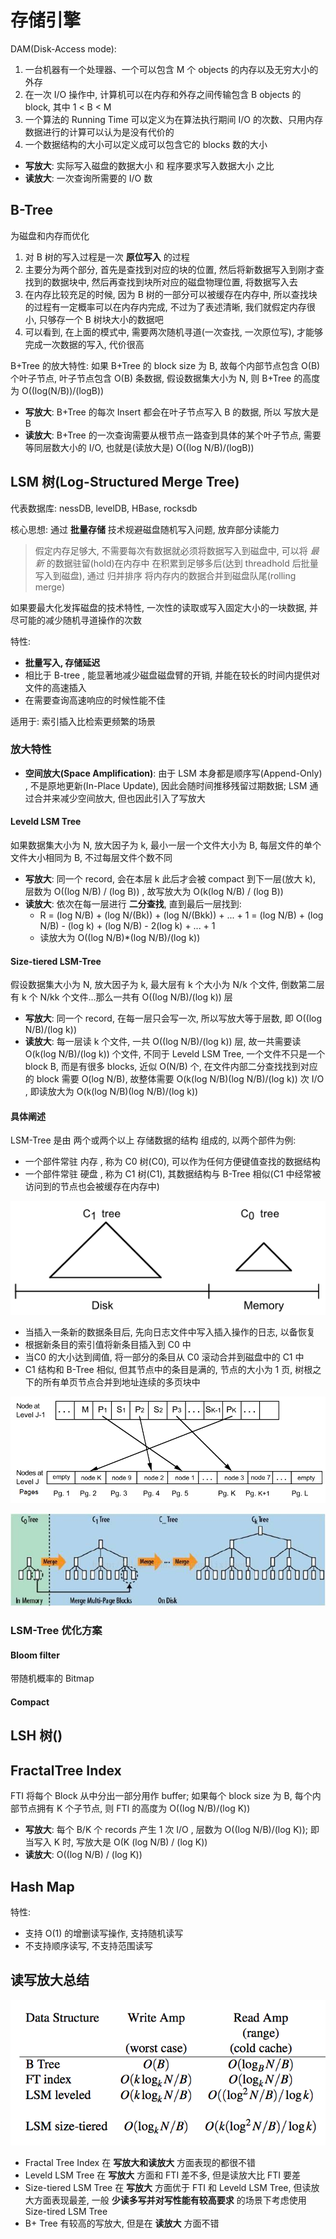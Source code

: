 # 存储引擎

DAM(Disk-Access mode):
1. 一台机器有一个处理器、一个可以包含 M 个 objects 的内存以及无穷大小的外存
2. 在一次 I/O 操作中, 计算机可以在内存和外存之间传输包含 B objects 的 block, 其中 1 < B < M
3. 一个算法的 Running Time 可以定义为在算法执行期间 I/O 的次数、只用内存数据进行的计算可以认为是没有代价的
4. 一个数据结构的大小可以定义成可以包含它的 blocks 数的大小

- **写放大**: 实际写入磁盘的数据大小 和 程序要求写入数据大小 之比
- **读放大**: 一次查询所需要的 I/O 数

## B-Tree

为磁盘和内存而优化

1. 对 B 树的写入过程是一次 **原位写入** 的过程
2. 主要分为两个部分, 首先是查找到对应的块的位置, 然后将新数据写入到刚才查找到的数据块中, 然后再查找到块所对应的磁盘物理位置, 将数据写入去
3. 在内存比较充足的时候, 因为 B 树的一部分可以被缓存在内存中, 所以查找块的过程有一定概率可以在内存内完成, 不过为了表述清晰, 我们就假定内存很小, 只够存一个 B 树块大小的数据吧
4. 可以看到, 在上面的模式中, 需要两次随机寻道(一次查找, 一次原位写), 才能够完成一次数据的写入, 代价很高


B+Tree 的放大特性: 如果 B+Tree 的 block size 为 B, 故每个内部节点包含 O(B) 个叶子节点, 叶子节点包含 O(B) 条数据, 假设数据集大小为 N, 则 B+Tree 的高度为 O((log(N/B))/(logB))
- **写放大**: B+Tree 的每次 Insert 都会在叶子节点写入 B 的数据, 所以 写放大是 B
- **读放大**: B+Tree 的一次查询需要从根节点一路查到具体的某个叶子节点, 需要等同层数大小的 I/O, 也就是(读放大是) O((log N/B)/(logB))

## LSM 树(Log-Structured Merge Tree)

代表数据库: nessDB, levelDB, HBase, rocksdb

核心思想: 通过 **批量存储** 技术规避磁盘随机写入问题, 放弃部分读能力

> 假定内存足够大, 不需要每次有数据就必须将数据写入到磁盘中, 可以将 *最新* 的数据驻留(hold)在内存中
> 在积累到足够多后(达到 threadhold 后批量写入到磁盘), 通过 归并排序 将内存内的数据合并到磁盘队尾(rolling merge)

如果要最大化发挥磁盘的技术特性, 一次性的读取或写入固定大小的一块数据, 并尽可能的减少随机寻道操作的次数

特性:
- **批量写入, 存储延迟**
- 相比于 B-tree , 能显著地减少磁盘磁盘臂的开销, 并能在较长的时间内提供对文件的高速插入
- 在需要查询高速响应的时候性能不佳

适用于: 索引插入比检索更频繁的场景

### 放大特性

- **空间放大(Space Amplification)**: 由于 LSM 本身都是顺序写(Append-Only) , 不是原地更新(In-Place Update), 因此会随时间推移残留过期数据; LSM 通过合并来减少空间放大, 但也因此引入了写放大

#### Leveld LSM Tree

如果数据集大小为 N, 放大因子为 k, 最小一层一个文件大小为 B, 每层文件的单个文件大小相同为 B, 不过每层文件个数不同

- **写放大**: 同一个 record, 会在本层 k 此后才会被 compact 到下一层(放大 k), 层数为 O((log N/B) / (log B)) , 故写放大为 O(k(log N/B) / (log B))
- **读放大**: 依次在每一层进行 **二分查找**, 直到最后一层找到:
  - R = (log N/B) + (log N/(Bk)) + (log N/(Bkk)) + ... + 1 = (log N/B) + (log N/B) - (log k) + (log N/B) - 2(log k) + ... + 1
  - 读放大为 O((log N/B)*(log N/B)/(log k))

#### Size-tiered LSM-Tree

假设数据集大小为 N, 放大因子为 k, 最大层有 k 个大小为 N/k 个文件, 倒数第二层有 k 个 N/kk 个文件…那么一共有 O((log N/B)/(log k)) 层

- **写放大**: 同一个 record, 在每一层只会写一次, 所以写放大等于层数, 即 O((log N/B)/(log k))
- **读放大**: 每一层读 k 个文件, 一共 O((log N/B)/(log k)) 层, 故一共需要读 O(k(log N/B)/(log k)) 个文件, 不同于 Leveld LSM Tree, 一个文件不只是一个 block B, 而是有很多 blocks, 近似 O(N/B) 个, 在文件内部二分查找找到对应的 block 需要 O(log N/B), 故整体需要 O(k(log N/B)(log N/B)/(log k)) 次 I/O , 即读放大为 O(k(log N/B)(log N/B)/(log k))

#### 具体阐述

LSM-Tree 是由 两个或两个以上 存储数据的结构 组成的, 以两个部件为例:
- 一个部件常驻 内存 , 称为 C0 树(C0), 可以作为任何方便键值查找的数据结构
- 一个部件常驻 硬盘 , 称为 C1 树(C1), 其数据结构与 B-Tree 相似(C1 中经常被访问到的节点也会被缓存在内存中)

![两部件的 LSM-Tree](12202325-4148015185424100886d778a854da94c.png)

- 当插入一条新的数据条目后, 先向日志文件中写入插入操作的日志, 以备恢复
- 根据新条目的索引值将新条目插入到 C0 中
- 当C0 的大小达到阈值, 将一部分的条目从 C0 滚动合并到磁盘中的 C1 中
- C1 结构和 B-Tree 相似, 但其节点中的条目是满的, 节点的大小为 1 页, 树根之下的所有单页节点合并到地址连续的多页块中

![多页块的结构及其节点的结构](12214154-3bc81df6aab848178f9f892fa397ac14.png)

![LSM-Tree 合并图解](20141110091559148.jpg)

### LSM-Tree 优化方案

#### Bloom filter

带随机概率的 Bitmap

#### Compact

## LSH 树()

## FractalTree Index

FTI 将每个 Block 从中分出一部分用作 buffer;
如果每个 block size 为 B, 每个内部节点拥有 K 个子节点, 则 FTI 的高度为 O((log N/B)/(log K))

- **写放大**: 每个 B/K 个 records 产生 1 次 I/O , 层数为 O((log N/B)/(log K)); 即当写入 K 时, 写放大是 O(K (log N/B) / (log K))
- **读放大**: O((log N/B) / (log K))

## Hash Map

特性:
- 支持 O(1) 的增删读写操作, 支持随机读写
- 不支持顺序读写, 不支持范围读写

## 读写放大总结

![总结](conclusion.png)

- Fractal Tree Index 在 **写放大和读放大** 方面表现的都很不错
- Leveld LSM Tree 在 **写放大** 方面和 FTI 差不多, 但是读放大比 FTI 要差
- Size-tiered LSM Tree 在 **写放大** 方面优于 FTI 和 Leveld LSM Tree, 但读放大方面表现最差, 一般 **少读多写并对写性能有较高要求** 的场景下考虑使用 Size-tired LSM Tree
- B+ Tree 有较高的写放大, 但是在 **读放大** 方面不错
